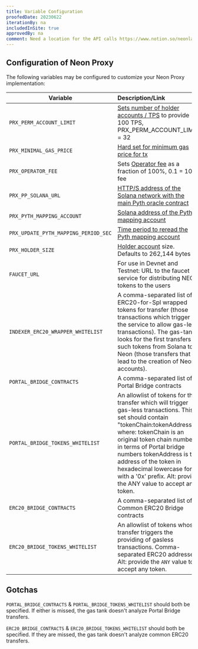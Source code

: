 ```yaml
---
title: Variable Configuration
proofedDate: 20230622
iterationBy: na
includedInSite: true
approvedBy: na
comment: Need a location for the API calls https://www.notion.so/neonlabs/Neon-Specific-API-methods-3402baaad8fa4daeb12642495cf85eb3
---
```


## Configuration of Neon Proxy

The following variables may be configured to customize your Neon Proxy implementation:

|Variable|Description/Link                         |
|-----|:-----------------------------------------|
|`PRX_PERM_ACCOUNT_LIMIT` |[Sets number of holder accounts / TPS](accounts#holder-accounts) to provide 100 TPS, PRX_PERM_ACCOUNT_LIMIT = 32|
|`PRX_MINIMAL_GAS_PRICE`| [Hard set for minimum gas price for tx](transaction-gas#minimum-gas-price)|
|`PRX_OPERATOR_FEE`|Sets [Operator fee](transaction-gas#gas-price-the-operator-fee) as a fraction of 100%, 0.1 = 10% fee|
|`PRX_PP_SOLANA_URL`|[HTTP/S address of the Solana network with the main Pyth oracle contract](transaction-gas#calculation-configuration)|
|`PRX_PYTH_MAPPING_ACCOUNT`|[Solana address of the Pyth mapping account](transaction-gas#calculation-configuration)|
|`PRX_UPDATE_PYTH_MAPPING_PERIOD_SEC`|[Time period to reread the Pyth mapping account](transaction-gas#calculation-configuration)|
|`PRX_HOLDER_SIZE`|[Holder account](/docs/architecture/solana-accounts/#holder-account-size) size. Defaults to 262,144 bytes|
|`FAUCET_URL`|For use in Devnet and Testnet: URL to the faucet service for distributing NEON tokens to the users|
|`INDEXER_ERC20_WRAPPER_WHITELIST`|A comma-separated list of ERC20-for-Spl wrapped tokens for transfer (those transactions which trigger the service to allow gas-less transactions). The gas-tank looks for the first transfers of such tokens from Solana to Neon (those transfers that lead to the creation of Neon accounts).|
|`PORTAL_BRIDGE_CONTRACTS`|A comma-separated list of Portal Bridge contracts|
|`PORTAL_BRIDGE_TOKENS_WHITELIST`|An allowlist of tokens for the transfer which will trigger gas-less transactions. This set should contain "tokenChain:tokenAddress", where: tokenChain is an original token chain number in terms of Portal bridge numbers tokenAddress is the address of the token in hexadecimal lowercase form with a '0x' prefix. Alt: provide the ANY value to accept any token.|
|`ERC20_BRIDGE_CONTRACTS`|A comma-separated list of Common ERC20 Bridge contracts|
|`ERC20_BRIDGE_TOKENS_WHITELIST`|An allowlist of tokens whose transfer triggers the providing of gasless transactions. Comma-separated ERC20 addresses. Alt: provide the `ANY` value to accept any token.|

## Gotchas

`PORTAL_BRIDGE_CONTRACTS` & `PORTAL_BRIDGE_TOKENS_WHITELIST` should both be specified. If either is missed, the gas tank doesn't analyze Portal Bridge transfers.

`ERC20_BRIDGE_CONTRACTS` & `ERC20_BRIDGE_TOKENS_WHITELIST` should both be specified. If they are missed, the gas tank doesn't analyze common ERC20 transfers.

